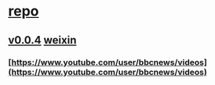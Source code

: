 # [repo](https://github.com/littleflute/bbcnews)
## [v0.0.4](https://github.com/littleflute/bbcnews/edit/master/README.md) [weixin](https://github.com/littleflute/weixin)
### [https://www.youtube.com/user/bbcnews/videos](https://www.youtube.com/user/bbcnews/videos)
